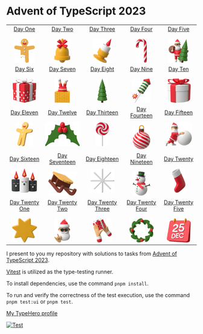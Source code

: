 # Advent of TypeScript 2023

|                                                                                                                             |                                                                                                                             |                                                                                                                                 |                                                                                                                               |                                                                                                                               |
| :-------------------------------------------------------------------------------------------------------------------------: | :-------------------------------------------------------------------------------------------------------------------------: | :-----------------------------------------------------------------------------------------------------------------------------: | :---------------------------------------------------------------------------------------------------------------------------: | :---------------------------------------------------------------------------------------------------------------------------: |
|        [Day One](src/day-01) <br /><br /> [<img src="src/day-01/cover.png" height="64" alt="Day One" />](src/day-01)        |        [Day Two](src/day-02) <br /><br /> [<img src="src/day-02/cover.png" height="64" alt="Day Two" />](src/day-02)        |        [Day Three](src/day-03) <br /><br /> [<img src="src/day-03/cover.png" height="64" alt="Day Three" />](src/day-03)        |        [Day Four](src/day-04) <br /><br /> [<img src="src/day-04/cover.png" height="64" alt="Day Four" />](src/day-04)        |        [Day Five](src/day-05) <br /><br /> [<img src="src/day-05/cover.png" height="64" alt="Day Five" />](src/day-05)        |
|        [Day Six](src/day-06) <br /><br /> [<img src="src/day-06/cover.png" height="64" alt="Day Six" />](src/day-06)        |      [Day Seven](src/day-07) <br /><br /> [<img src="src/day-07/cover.png" height="64" alt="Day Seven" />](src/day-07)      |        [Day Eight](src/day-08) <br /><br /> [<img src="src/day-08/cover.png" height="64" alt="Day Eight" />](src/day-08)        |        [Day Nine](src/day-09) <br /><br /> [<img src="src/day-09/cover.png" height="64" alt="Day Nine" />](src/day-09)        |         [Day Ten](src/day-10) <br /><br /> [<img src="src/day-10/cover.png" height="64" alt="Day Ten" />](src/day-10)         |
|     [Day Eleven](src/day-11) <br /><br /> [<img src="src/day-11/cover.png" height="64" alt="Day Eleven" />](src/day-11)     |     [Day Twelve](src/day-12) <br /><br /> [<img src="src/day-12/cover.png" height="64" alt="Day Twelve" />](src/day-12)     |     [Day Thirteen](src/day-13) <br /><br /> [<img src="src/day-13/cover.png" height="64" alt="Day Thirteen" />](src/day-13)     |    [Day Fourteen](src/day-14) <br /><br /> [<img src="src/day-14/cover.png" height="64" alt="Day Fourteen" />](src/day-14)    |     [Day Fifteen](src/day-15) <br /><br /> [<img src="src/day-15/cover.png" height="64" alt="Day Fifteen" />](src/day-15)     |
|    [Day Sixteen](src/day-16) <br /><br /> [<img src="src/day-16/cover.png" height="64" alt="Day Sixteen" />](src/day-16)    |  [Day Seventeen](src/day-17) <br /><br /> [<img src="src/day-17/cover.png" height="64" alt="Day Seventeen" />](src/day-17)  |     [Day Eighteen](src/day-18) <br /><br /> [<img src="src/day-18/cover.png" height="64" alt="Day Eighteen" />](src/day-18)     |    [Day Nineteen](src/day-19) <br /><br /> [<img src="src/day-19/cover.png" height="64" alt="Day Nineteen" />](src/day-19)    |      [Day Twenty](src/day-20) <br /><br /> [<img src="src/day-20/cover.png" height="64" alt="Day Twenty" />](src/day-20)      |
| [Day Twenty One](src/day-21) <br /><br /> [<img src="src/day-21/cover.png" height="64" alt="Day Twenty One" />](src/day-21) | [Day Twenty Two](src/day-22) <br /><br /> [<img src="src/day-22/cover.png" height="64" alt="Day Twenty Two" />](src/day-22) | [Day Twenty Three](src/day-23) <br /><br /> [<img src="src/day-23/cover.png" height="64" alt="Day Twenty Three" />](src/day-23) | [Day Twenty Four](src/day-24) <br /><br /> [<img src="src/day-24/cover.png" height="64" alt="Day Twenty Four" />](src/day-24) | [Day Twenty Five](src/day-25) <br /><br /> [<img src="src/day-25/cover.png" height="64" alt="Day Twenty Five" />](src/day-25) |

I present to you my repository with solutions to tasks from [Advent of TypeScript 2023](https://typehero.dev/aot-2023).

[Vitest](https://vitest.dev/guide/testing-types.html) is utilized as the type-testing runner.

To install dependencies, use the command `pnpm install`.

To run and verify the correctness of the test execution, use the command `pnpm test:ui` or `pnpm test`.

[My TypeHero profile](https://typehero.dev/@fostyfost)

[![Test](https://github.com/fostyfost/advent-of-typescript-2023/actions/workflows/test.yml/badge.svg)](https://github.com/fostyfost/advent-of-typescript-2023/actions/workflows/test.yml)
